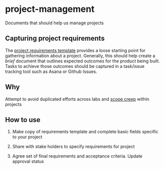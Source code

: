 # project-management

Documents that should help us manage projects

## Capturing project requirements

The [project requirements template](requirements-template.md) provides a loose starting point for gathering information about a project. Generally, this should help create a *brief* document that outlines expected outcomes for the product being built. Tasks to achieve those outcomes should be captured in a task/issue tracking tool such as Asana or Github Issues.

## Why

Attempt to avoid duplicated efforts across labs and [scope creep](https://en.wikipedia.org/wiki/Scope_creep) within projects

## How to use

1. Make copy of requirements template and complete basic fields specific to your project

2. Share with stake holders to specify requirements for project

3. Agree set of final requirements and acceptance criteria. Update approval status
